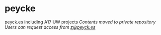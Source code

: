 # peycke
peyck.es including A17 UW projects
*Contents moved to private repository*
*Users can request access from z@peyck.es*
